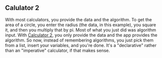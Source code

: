 ## Calulator 2

With most calculators, you provide the data and the algorithm. To get the area of a circle, you enter the radius (the data, in this example), you square it, and then you multiply that by pi. Most of what you just did was algorithm input. With [Calculator 2](https://calculator2.com/), you only provide the data and the app provides the algorithm. So now, instead of remembering algorithms, you just pick them from a list, insert your variables, and you're done. It's a "declarative" rather than an "imperative" calculator, if that makes sense.
